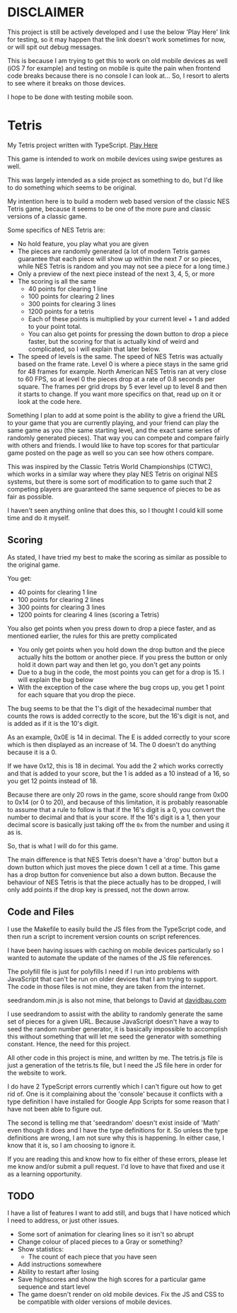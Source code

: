# DISCLAIMER

This project is still be actively developed and I use the below 'Play Here'
link for testing, so it may happen that the link doesn't work sometimes for now,
or will spit out debug messages.

This is because I am trying to get this to work on old mobile devices as well
(iOS 7 for example) and testing on mobile is quite the pain when frontend code
breaks because there is no console I can look at... So, I resort to alerts to
see where it breaks on those devices.

I hope to be done with testing mobile soon.

# Tetris

My Tetris project written with TypeScript.
[Play Here](https://hallzy.github.io/tetris/index.html)

This game is intended to work on mobile devices using swipe gestures as well.

This was largely intended as a side project as something to do, but I'd like to
do something which seems to be original.

My intention here is to build a modern web based version of the classic NES
Tetris game, because it seems to be one of the more pure and classic versions of
a classic game.

Some specifics of NES Tetris are:

* No hold feature, you play what you are given
* The pieces are randomly generated (a lot of modern Tetris games guarantee that
  each piece will show up within the next 7 or so pieces, while NES Tetris is
  random and you may not see a piece for a long time.)
* Only a preview of the next piece instead of the next 3, 4, 5, or more
* The scoring is all the same
    * 40 points for clearing 1 line
    * 100 points for clearing 2 lines
    * 300 points for clearing 3 lines
    * 1200 points for a tetris
    * Each of these points is multiplied by your current level + 1 and added to
      your point total.
    * You can also get points for pressing the down button to drop a piece
      faster, but the scoring for that is actually kind of weird and
      complicated, so I will explain that later below.
* The speed of levels is the same. The speed of NES Tetris was actually based on
  the frame rate. Level 0 is where a piece stays in the same grid for 48 frames
  for example. North American NES Tetris ran at very close to 60 FPS, so at level
  0 the pieces drop at a rate of 0.8 seconds per square. The frames per grid drops
  by 5 ever level up to level 8 and then it starts to change. If you want more
  specifics on that, read up on it or look at the code here.

Something I plan to add at some point is the ability to give a friend the URL to
your game that you are currently playing, and your friend can play the same game
as you (the same starting level, and the exact same series of randomly generated
pieces). That way you can compete and compare fairly with others and friends. I
would like to have top scores for that particular game posted on the page as
well so you can see how others compare.

This was inspired by the Classic Tetris World Championships (CTWC), which works
in a similar way where they play NES Tetris on original NES systems, but there
is some sort of modification to to game such that 2 competing players are
guaranteed the same sequence of pieces to be as fair as possible.

I haven't seen anything online that does this, so I thought I could kill some
time and do it myself.

## Scoring

As stated, I have tried my best to make the scoring as similar as possible to
the original game.

You get:

* 40 points for clearing 1 line
* 100 points for clearing 2 lines
* 300 points for clearing 3 lines
* 1200 points for clearing 4 lines (scoring a Tetris)

You also get points when you press down to drop a piece faster, and as mentioned
earlier, the rules for this are pretty complicated

* You only get points when you hold down the drop button and the piece actually
  hits the bottom or another piece. If you press the button or only hold it down
  part way and then let go, you don't get any points
* Due to a bug in the code, the most points you can get for a drop is 15. I will
  explain the bug below
* With the exception of the case where the bug crops up, you get 1 point for
  each square that you drop the piece.

The bug seems to be that the 1's digit of the hexadecimal number that counts the
rows is added correctly to the score, but the 16's digit is not, and is added as
if it is the 10's digit.

As an example, 0x0E is 14 in decimal. The E is added correctly to your score
which is then displayed as an increase of 14. The 0 doesn't do anything because
it is a 0.

If we have 0x12, this is 18 in decimal. You add the 2 which works correctly and
that is added to your score, but the 1 is added as a 10 instead of a 16, so you
get 12 points instead of 18.

Because there are only 20 rows in the game, score should range from 0x00 to 0x14
(or 0 to 20), and because of this limitation, it is probably reasonable to
assume that a rule to follow is that if the 16's digit is a 0, you convert the
number to decimal and that is your score. If the 16's digit is a 1, then your
decimal score is basically just taking off the `0x` from the number and using it
as is.

So, that is what I will do for this game.

The main difference is that NES Tetris doesn't have a 'drop' button but a down
button which just moves the piece down 1 cell at a time. This game has a drop
button for convenience but also a down button. Because the behaviour of NES
Tetris is that the piece actually has to be dropped, I will only add points if
the drop key is pressed, not the down arrow.

## Code and Files

I use the Makefile to easily build the JS files from the TypeScript code, and
then run a script to increment version counts on script references.

I have been having issues with caching on mobile devices particularly so I
wanted to automate the update of the names of the JS file references.

The polyfill file is just for polyfills I need if I run into problems with
JavaScript that can't be run on older devices that I am trying to support. The
code in those files is not mine, they are taken from the internet.

seedrandom.min.js is also not mine, that belongs to David at
[davidbau.com](http://davidbau.com/archives/2010/01/30/random_seeds_coded_hints_and_quintillions.html)

I use seedrandom to assist with the ability to randomly generate the same set of
pieces for a given URL. Because JavaScript doesn't have a way to seed the random
number generator, it is basically impossible to accomplish this without
something that will let me seed the generator with something constant. Hence,
the need for this project.

All other code in this project is mine, and written by me. The tetris.js file is
just a generation of the tetris.ts file, but I need the JS file here in order
for the website to work.

I do have 2 TypeScript errors currently which I can't figure out how to get rid
of. One is it complaining about the 'console' because it conflicts with a type
definition I have installed for Google App Scripts for some reason that I have
not been able to figure out.

The second is telling me that 'seedrandom' doesn't exist inside of 'Math' even
though it does and I have the type definitions for it. So unless the type
definitions are wrong, I am not sure why this is happening. In either case, I
know that it is, so I am choosing to ignore it.

If you are reading this and know how to fix either of these errors, please let
me know and/or submit a pull request. I'd love to have that fixed and use it as
a learning opportunity.

## TODO

I have a list of features I want to add still, and bugs that I have noticed
which I need to address, or just other issues.

- Some sort of animation for clearing lines so it isn't so abrupt
- Change colour of placed pieces to a Gray or something?
- Show statistics:
  - The count of each piece that you have seen
- Add instructions somewhere
- Ability to restart after losing
- Save highscores and show the high scores for a particular game sequence and
  start level
- The game doesn't render on old mobile devices. Fix the JS and CSS to be
  compatible with older versions of mobile devices.
